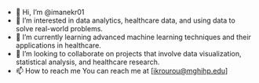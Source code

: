 - 👋 Hi, I’m @imanekr01
- 👀 I’m interested in data analytics, healthcare data, and using data to solve real-world problems.
- 🌱 I’m currently learning advanced machine learning techniques and their applications in healthcare.
- 💞️ I’m looking to collaborate on projects that involve data visualization, statistical analysis, and healthcare research.
- 📫 How to reach me You can reach me at [ikrourou@mghihp.edu]

<!---
imanekr01/imanekr01 is a ✨ special ✨ repository because its `README.md` (this file) appears on your GitHub profile.
You can click the Preview link to take a look at your changes.
--->
